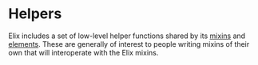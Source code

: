 # Helpers

Elix includes a set of low-level helper functions shared by its [mixins](mixins)
and [elements](elements). These are generally of interest to people writing
mixins of their own that will interoperate with the Elix mixins.
